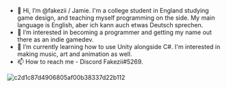 - 👋 Hi, I’m @fakezii / Jamie. I'm a college student in England studying game design, and teaching myself programming on the side. My main language is English, aber ich kann auch etwas Deutsch sprechen.
- 👀 I’m interested in becoming a programmer and getting my name out there as an indie gamedev.
- 🌱 I’m currently learning how to use Unity alongside C#. I'm interested in making music, art and animation as well.
- 📫 How to reach me - Discord Fakezii#5269. 

<!---
fakezii/fakezii is a ✨ special ✨ repository because its `README.md` (this file) appears on your GitHub profile.
You can click the Preview link to take a look at your changes.
--->
![c2d1c87d4906805af00b38337d22b112](https://user-images.githubusercontent.com/115802913/196061627-544549ed-dbf7-4dcb-bcfc-4ed75223095d.jpg)
